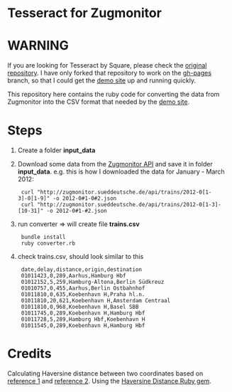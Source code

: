 # Tesseract for Zugmonitor

# WARNING

If you are looking for Tesseract by Square, please check the [original repository](ttps://github.com/square/tesseract). I have only forked that repository to work on the [gh-pages][] branch, so that I could get the [demo site](http://spier.hu/tesseract) up and running quickly.

This repository here contains the ruby code for converting the data from Zugmonitor into the CSV format that needed by the [demo site](http://spier.hu/tesseract).

# Steps

1. Create a folder **input_data**

1. Download some data from the [Zugmonitor API][] and save it in folder **input_data**. e.g. this is how I downloaded the data for January - March 2012:

		curl "http://zugmonitor.sueddeutsche.de/api/trains/2012-0[1-3]-0[1-9]" -o 2012-0#1-0#2.json
		curl "http://zugmonitor.sueddeutsche.de/api/trains/2012-0[1-3]-[10-31]" -o 2012-0#1-#2.json

1. run converter => will create file **trains.csv**

		bundle install
		ruby converter.rb
	
1. check trains.csv, should look similar to this

		date,delay,distance,origin,destination
		01011423,0,289,Aarhus,Hamburg Hbf
		01012152,5,259,Hamburg-Altona,Berlin Südkreuz
		01010757,0,455,Aarhus,Berlin Ostbahnhof
		01011810,0,635,Koebenhavn H,Praha hl.n.
		01011810,20,621,Koebenhavn H,Amsterdam Centraal
		01011810,0,968,Koebenhavn H,Basel SBB
		01011745,0,289,Koebenhavn H,Hamburg Hbf
		01011728,5,289,Hamburg Hbf,Koebenhavn H
		01011545,0,289,Koebenhavn H,Hamburg Hbf


# Credits

Calculating Haversine distance between two coordinates based on [reference 1][dist1] and [reference 2][dist2]. Using the [Haversine Distance Ruby gem][gem].


[dist1]: http://www.movable-type.co.uk/scripts/latlong.html
[dist2]: http://stackoverflow.com/questions/365826/calculate-distance-between-2-gps-coordinates
[gem]: https://rubygems.org/gems/haversine_distance

[gh-pages]: https://github.com/spier/tesseract/tree/gh-pages
[Zugmonitor API]: http://www.opendatacity.de/zugmonitor-api/